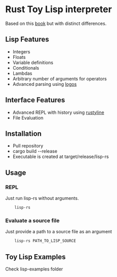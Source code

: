 # Rust Toy Lisp interpreter
Based on this [book](https://vishpat.github.io/lisp-rs/overview.html) but with distinct differences.

## Lisp Features
- Integers
- Floats
- Variable definitions
- Conditionals
- Lambdas
- Arbitrary number of arguments for operators
- Advanced parsing using [logos](https://crates.io/crates/logos)

## Interface Features
- Advanced REPL with history using [rustyline](https://crates.io/crates/rustyline)
- File Evaluation

## Installation
- Pull repository
- cargo build --release
- Executable is created at target/release/lisp-rs

## Usage
### REPL
Just run lisp-rs without arguments.

```bash
    lisp-rs
```

### Evaluate a source file
Just provide a path to a source file as an argument

```bash
    lisp-rs PATH_TO_LISP_SOURCE
```

## Toy Lisp Examples
Check lisp-examples folder